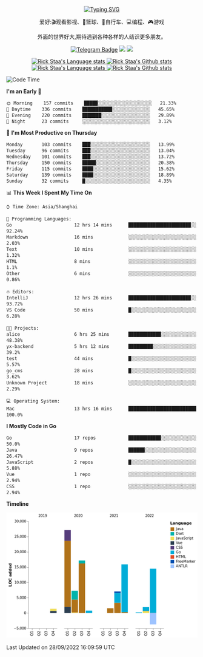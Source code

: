 <div align="center"> 

[![Typing SVG](https://readme-typing-svg.herokuapp.com?size=25&duration=2500&color=eeeeee&vCenter=true&width=200&height=40&lines=Hi+there+%F0%9F%91%8B%F0%9F%8F%BB;I'm+DanBai)](https://git.io/typing-svg)

爱好:🎬观看影视、🏀篮球、🚴自行车、💻编程、🎮游戏

外面的世界好大,期待遇到各种各样的人结识更多朋友。

[![Telegram Badge](https://img.shields.io/badge/-Telegram-blue?style=flat&logo=Telegram&logoColor=white)](https://t.me/danbai9420) 
[![](https://img.shields.io/badge/-Blog-brightgreen?style=flat&logo=Blogger&logoColor=white)](https://p00q.cn)
[![](https://img.shields.io/badge/-Email-red?style=flat&logo=Mail.Ru&logoColor=white)](mailto:danbai@88.com)
</div>

<!-- Light Mode -->
<div align="center"> 
<a href="https://github.com/anuraghazra/github-readme-stats#gh-light-mode-only">
<img height=200 src="https://github-readme-stats-git-master-rstaa-rickstaa.vercel.app/api/top-langs/?username=danbai225&layout=compact&langs_count=10&hide_border=1&role=OWNER,COLLABORATOR#gh-light-mode-only" alt="Rick Staa's Language stats" />
</a>
<a href="https://github.com/anuraghazra/github-readme-stats#gh-light-mode-only">
<img height=200 src="https://github-readme-stats-git-master-rstaa-rickstaa.vercel.app/api?username=danbai225&show_icons=true&count_private=true&line_height=28&hide_border=1&include_all_commits=true&card_width=450&role=OWNER,COLLABORATOR&exclude_repo=github-readme-stats#gh-light-mode-only" alt="Rick Staa's Github stats" />
</a>
</div>

<!-- Dark Mode -->
<div align="center"> 
<a href="https://github.com/anuraghazra/github-readme-stats#gh-dark-mode-only">
<img height=200 src="https://github-readme-stats-git-master-rstaa-rickstaa.vercel.app/api/top-langs/?username=danbai225&layout=compact&langs_count=10&hide_border=1&role=OWNER,COLLABORATOR&theme=github_dark#gh-dark-mode-only" alt="Rick Staa's Language stats" />
</a>
<a href="https://github.com/anuraghazra/github-readme-stats#gh-dark-mode-only">
<img height=200 src="https://github-readme-stats-git-master-rstaa-rickstaa.vercel.app/api?username=danbai225&show_icons=true&count_private=true&line_height=28&hide_border=1&include_all_commits=true&card_width=450&role=OWNER,COLLABORATOR&exclude_repo=github-readme-stats&theme=github_dark#gh-dark-mode-only" alt="Rick Staa's Github stats" />
</a>
</div>

<!--START_SECTION:waka-->
![Code Time](http://img.shields.io/badge/Code%20Time-68%20hrs%2013%20mins-blue)

**I'm an Early 🐤** 

```text
🌞 Morning    157 commits    █████░░░░░░░░░░░░░░░░░░░░   21.33% 
🌆 Daytime    336 commits    ███████████░░░░░░░░░░░░░░   45.65% 
🌃 Evening    220 commits    ███████░░░░░░░░░░░░░░░░░░   29.89% 
🌙 Night      23 commits     ░░░░░░░░░░░░░░░░░░░░░░░░░   3.12%

```
📅 **I'm Most Productive on Thursday** 

```text
Monday       103 commits    ███░░░░░░░░░░░░░░░░░░░░░░   13.99% 
Tuesday      96 commits     ███░░░░░░░░░░░░░░░░░░░░░░   13.04% 
Wednesday    101 commits    ███░░░░░░░░░░░░░░░░░░░░░░   13.72% 
Thursday     150 commits    █████░░░░░░░░░░░░░░░░░░░░   20.38% 
Friday       115 commits    ████░░░░░░░░░░░░░░░░░░░░░   15.62% 
Saturday     139 commits    ████░░░░░░░░░░░░░░░░░░░░░   18.89% 
Sunday       32 commits     █░░░░░░░░░░░░░░░░░░░░░░░░   4.35%

```


📊 **This Week I Spent My Time On** 

```text
⌚︎ Time Zone: Asia/Shanghai

💬 Programming Languages: 
Go                       12 hrs 14 mins      ███████████████████████░░   92.24% 
Markdown                 16 mins             ░░░░░░░░░░░░░░░░░░░░░░░░░   2.03% 
Text                     10 mins             ░░░░░░░░░░░░░░░░░░░░░░░░░   1.32% 
HTML                     8 mins              ░░░░░░░░░░░░░░░░░░░░░░░░░   1.1% 
Other                    6 mins              ░░░░░░░░░░░░░░░░░░░░░░░░░   0.86%

🔥 Editors: 
IntelliJ                 12 hrs 26 mins      ███████████████████████░░   93.72% 
VS Code                  50 mins             █░░░░░░░░░░░░░░░░░░░░░░░░   6.28%

🐱‍💻 Projects: 
alice                    6 hrs 25 mins       ████████████░░░░░░░░░░░░░   48.38% 
yx-backend               5 hrs 12 mins       █████████░░░░░░░░░░░░░░░░   39.2% 
test                     44 mins             █░░░░░░░░░░░░░░░░░░░░░░░░   5.57% 
go_cms                   28 mins             █░░░░░░░░░░░░░░░░░░░░░░░░   3.62% 
Unknown Project          18 mins             ░░░░░░░░░░░░░░░░░░░░░░░░░   2.29%

💻 Operating System: 
Mac                      13 hrs 16 mins      █████████████████████████   100.0%

```

**I Mostly Code in Go** 

```text
Go                       17 repos            ████████████░░░░░░░░░░░░░   50.0% 
Java                     9 repos             ██████░░░░░░░░░░░░░░░░░░░   26.47% 
JavaScript               2 repos             █░░░░░░░░░░░░░░░░░░░░░░░░   5.88% 
Vue                      1 repo              ░░░░░░░░░░░░░░░░░░░░░░░░░   2.94% 
CSS                      1 repo              ░░░░░░░░░░░░░░░░░░░░░░░░░   2.94%

```


**Timeline**

![Chart not found](https://raw.githubusercontent.com/danbai225/danbai225/master/charts/bar_graph.png) 


 Last Updated on 28/09/2022 16:09:59 UTC
<!--END_SECTION:waka-->
